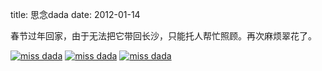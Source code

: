title: 思念dada
date: 2012-01-14

春节过年回家，由于无法把它带回长沙，只能托人帮忙照顾。再次麻烦翠花了。

<a class="fancybox" title="miss dada" href="/uploads/imgs/2012-01/IMG_0810.JPG" rel="group"><img src="/uploads/imgs/2012-01/thumbnails/IMG_0560.JPG" alt="miss dada" /></a>
<a class="fancybox" title="miss dada" href="/uploads/imgs/2012-01/IMG_0814.JPG" rel="group"><img src="/uploads/imgs/2012-01/thumbnails/IMG_0560.JPG" alt="miss dada" /></a>
<a class="fancybox" title="miss dada" href="/uploads/imgs/2012-01/IMG_0826.JPG" rel="group"><img src="/uploads/imgs/2012-01/thumbnails/IMG_0560.JPG" alt="miss dada" /></a>

